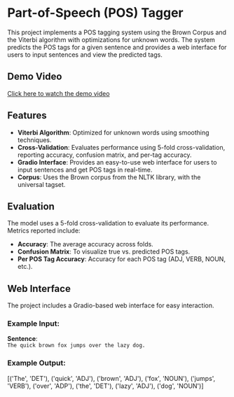 # Part-of-Speech (POS) Tagger

This project implements a POS tagging system using the Brown Corpus and the Viterbi algorithm with optimizations for unknown words. The system predicts the POS tags for a given sentence and provides a web interface for users to input sentences and view the predicted tags.

## Demo Video

[Click here to watch the demo video](demo.mp4)

## Features

- **Viterbi Algorithm**: Optimized for unknown words using smoothing techniques.
- **Cross-Validation**: Evaluates performance using 5-fold cross-validation, reporting accuracy, confusion matrix, and per-tag accuracy.
- **Gradio Interface**: Provides an easy-to-use web interface for users to input sentences and get POS tags in real-time.
- **Corpus**: Uses the Brown corpus from the NLTK library, with the universal tagset.


## Evaluation

The model uses a 5-fold cross-validation to evaluate its performance. Metrics reported include:

- **Accuracy**: The average accuracy across folds.
- **Confusion Matrix**: To visualize true vs. predicted POS tags.
- **Per POS Tag Accuracy**: Accuracy for each POS tag (ADJ, VERB, NOUN, etc.).

## Web Interface

The project includes a Gradio-based web interface for easy interaction.


### Example Input:
**Sentence**:  
`The quick brown fox jumps over the lazy dog.`

### Example Output:
[('The', 'DET'), ('quick', 'ADJ'), ('brown', 'ADJ'), ('fox', 'NOUN'), ('jumps', 'VERB'), ('over', 'ADP'), ('the', 'DET'), ('lazy', 'ADJ'), ('dog', 'NOUN')]

